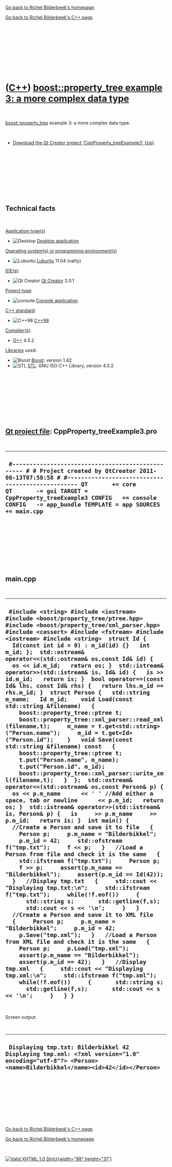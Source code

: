 [Go back to Richel Bilderbeek's homepage](index.htm).

[Go back to Richel Bilderbeek's C++ page](Cpp.htm).

 

 

 

 

 

([C++](Cpp.htm)) [boost::property\_tree example 3: a more complex data type](CppProperty_treeExample3.htm)
==========================================================================================================

 

[boost::property\_tree](CppProperty_tree.htm) example 3: a more complex
data type.

 

-   [Download the Qt Creator project
    'CppProperty\_treeExample3' (zip)](CppProperty_treeExample3.zip)

 

 

 

 

 

Technical facts
---------------

 

[Application type(s)](CppApplication.htm)

-   ![Desktop](PicDesktop.png) [Desktop
    application](CppDesktopApplication.htm)

[Operating system(s) or programming environment(s)](CppOs.htm)

-   ![Lubuntu](PicLubuntu.png) [Lubuntu](CppLubuntu.htm) 11.04 (natty)

[IDE(s)](CppIde.htm):

-   ![Qt Creator](PicQtCreator.png) [Qt Creator](CppQtCreator.htm) 2.0.1

[Project type](CppQtProjectType.htm):

-   ![console](PicConsole.png) [Console
    application](CppConsoleApplication.htm)

[C++ standard](CppStandard.htm):

-   ![C++98](PicCpp98.png) [C++98](Cpp98.htm)

[Compiler(s)](CppCompiler.htm):

-   [G++](CppGpp.htm) 4.5.2

[Libraries](CppLibrary.htm) used:

-   ![Boost](PicBoost.png) [Boost](CppBoost.htm): version 1.42
-   ![STL](PicStl.png) [STL](CppStl.htm): GNU ISO C++ Library, version
    4.5.2

 

 

 

 

 

[Qt project file](CppQtProjectFile.htm): CppProperty\_treeExample3.pro
----------------------------------------------------------------------

 

  ------------------------------------------------------------------------------------------------------------------------------------------------------------------------------------------------------------------------------------------------------------------------------------------------------------------
  ` #------------------------------------------------- # # Project created by QtCreator 2011-08-13T07:58:58 # #------------------------------------------------- QT       += core QT       -= gui TARGET = CppProperty_treeExample3 CONFIG   += console CONFIG   -= app_bundle TEMPLATE = app SOURCES += main.cpp`
  ------------------------------------------------------------------------------------------------------------------------------------------------------------------------------------------------------------------------------------------------------------------------------------------------------------------

 

 

 

 

 

main.cpp
--------

 

  ----------------------------------------------------------------------------------------------------------------------------------------------------------------------------------------------------------------------------------------------------------------------------------------------------------------------------------------------------------------------------------------------------------------------------------------------------------------------------------------------------------------------------------------------------------------------------------------------------------------------------------------------------------------------------------------------------------------------------------------------------------------------------------------------------------------------------------------------------------------------------------------------------------------------------------------------------------------------------------------------------------------------------------------------------------------------------------------------------------------------------------------------------------------------------------------------------------------------------------------------------------------------------------------------------------------------------------------------------------------------------------------------------------------------------------------------------------------------------------------------------------------------------------------------------------------------------------------------------------------------------------------------------------------------------------------------------------------------------------------------------------------------------------------------------------------------------------------------------------------------------------------------------------------------------------------------------------------------------------------------------------------------------------------------------------------------------------------------------------------------------------------------------------------------------------------------------------------------------------------------------------------------------------------------------------------------------------------------------------------------------------------------------------------------------------------------------------------------------
  ` #include <string> #include <iostream> #include <boost/property_tree/ptree.hpp> #include <boost/property_tree/xml_parser.hpp>  #include <cassert> #include <fstream> #include <iostream> #include <string>  struct Id {   Id(const int id = 0) : m_id(id) {}   int m_id; };  std::ostream& operator<<(std::ostream& os,const Id& id) {   os << id.m_id;   return os; }  std::istream& operator>>(std::istream& is, Id& id) {   is >> id.m_id;   return is; }  bool operator==(const Id& lhs, const Id& rhs) {   return lhs.m_id == rhs.m_id; }  struct Person {   std::string m_name;   Id m_id;    void Load(const std::string &filename)   {     boost::property_tree::ptree t;     boost::property_tree::xml_parser::read_xml(filename,t);     m_name = t.get<std::string>("Person.name");     m_id = t.get<Id>("Person.id");    }   void Save(const std::string &filename) const   {     boost::property_tree::ptree t;     t.put("Person.name", m_name);     t.put("Person.id", m_id);     boost::property_tree::xml_parser::write_xml(filename,t);   }  };  std::ostream& operator<<(std::ostream& os,const Person& p) {   os << p.m_name      << ' ' //Add either a space, tab or newline      << p.m_id;   return os; }  std::istream& operator>>(std::istream& is, Person& p) {   is     >> p.m_name     >> p.m_id;   return is; }  int main() {   //Create a Person and save it to file   {     Person p;     p.m_name = "Bilderbikkel";     p.m_id = 42;     std::ofstream f("tmp.txt");     f << p;   }   //Load a Person from file and check it is the same   {     std::ifstream f("tmp.txt");     Person p;     f >> p;     assert(p.m_name == "Bilderbikkel");     assert(p.m_id == Id(42));   }   //Display tmp.txt   {     std::cout << "Displaying tmp.txt:\n";     std::ifstream f("tmp.txt");     while(!f.eof())     {       std::string s;       std::getline(f,s);       std::cout << s << '\n';     }   }    //Create a Person and save it to XML file   {     Person p;     p.m_name = "Bilderbikkel";     p.m_id = 42;     p.Save("tmp.xml");   }   //Load a Person from XML file and check it is the same   {     Person p;     p.Load("tmp.xml");     assert(p.m_name == "Bilderbikkel");     assert(p.m_id == 42);   }   //Display tmp.xml   {     std::cout << "Displaying tmp.xml:\n";     std::ifstream f("tmp.xml");     while(!f.eof())     {       std::string s;       std::getline(f,s);       std::cout << s << '\n';     }   } }`
  ----------------------------------------------------------------------------------------------------------------------------------------------------------------------------------------------------------------------------------------------------------------------------------------------------------------------------------------------------------------------------------------------------------------------------------------------------------------------------------------------------------------------------------------------------------------------------------------------------------------------------------------------------------------------------------------------------------------------------------------------------------------------------------------------------------------------------------------------------------------------------------------------------------------------------------------------------------------------------------------------------------------------------------------------------------------------------------------------------------------------------------------------------------------------------------------------------------------------------------------------------------------------------------------------------------------------------------------------------------------------------------------------------------------------------------------------------------------------------------------------------------------------------------------------------------------------------------------------------------------------------------------------------------------------------------------------------------------------------------------------------------------------------------------------------------------------------------------------------------------------------------------------------------------------------------------------------------------------------------------------------------------------------------------------------------------------------------------------------------------------------------------------------------------------------------------------------------------------------------------------------------------------------------------------------------------------------------------------------------------------------------------------------------------------------------------------------------------------------

 

Screen output:

 

  ---------------------------------------------------------------------------------------------------------------------------------------------------------
  ` Displaying tmp.txt: Bilderbikkel 42 Displaying tmp.xml: <?xml version="1.0" encoding="utf-8"?> <Person><name>Bilderbikkel</name><id>42</id></Person>`
  ---------------------------------------------------------------------------------------------------------------------------------------------------------

 

 

 

 

 

[Go back to Richel Bilderbeek's C++ page](Cpp.htm).

[Go back to Richel Bilderbeek's homepage](index.htm).

 

[![Valid XHTML 1.0 Strict](valid-xhtml10.png){width="88"
height="31"}](http://validator.w3.org/check?uri=referer)
